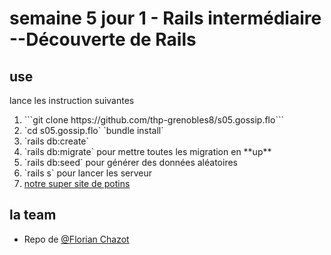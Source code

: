 # semaine 5 jour 1 - Rails intermédiaire --Découverte de Rails

## use

lance les instruction suivantes
<ol>
  <li>```git clone https://github.com/thp-grenobles8/s05.gossip.flo```
  <li>`cd s05.gossip.flo` `bundle install`
  <li>`rails db:create`
  <li>`rails db:migrate` pour mettre toutes les migration en **up**
  <li>`rails db:seed` pour générer des données aléatoires
  <li>`rails s` pour lancer les serveur
  <li> <a href="http://localhost:3000/ ">notre super site de potins</a>
</ol>

## la team

- Repo de <a href="https://thehackingproject.slack.com/messages/UHFNBN79D/">@Florian Chazot</a>

